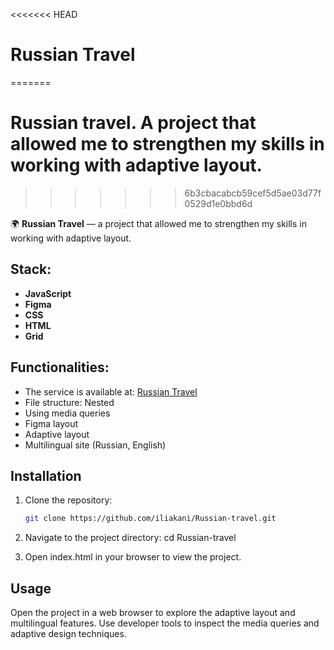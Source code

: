 <<<<<<< HEAD
# Russian Travel
=======
#  Russian travel. A project that allowed me to strengthen my skills in working with adaptive layout.
>>>>>>> 6b3cbacabcb59cef5d5ae03d77f0529d1e0bbd6d

🌍 **Russian Travel** — a project that allowed me to strengthen my skills in working with adaptive layout.

## Stack:
- **JavaScript**
- **Figma**
- **CSS**
- **HTML**
- **Grid**

## Functionalities:
- The service is available at: [Russian Travel](https://iliakani.github.io/Russian-travel/)
- File structure: Nested
- Using media queries
- Figma layout
- Adaptive layout
- Multilingual site (Russian, English)

## Installation
1. Clone the repository:
   ```sh
   git clone https://github.com/iliakani/Russian-travel.git

2. Navigate to the project directory:
    cd Russian-travel

3. Open index.html in your browser to view the project.

## Usage
Open the project in a web browser to explore the adaptive layout and multilingual features.
Use developer tools to inspect the media queries and adaptive design techniques.
